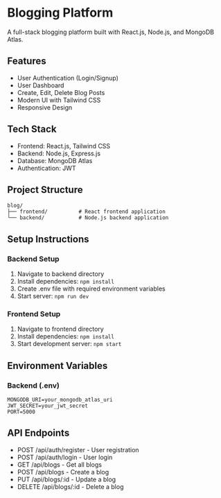 # Blogging Platform

A full-stack blogging platform built with React.js, Node.js, and MongoDB Atlas.

## Features

- User Authentication (Login/Signup)
- User Dashboard
- Create, Edit, Delete Blog Posts
- Modern UI with Tailwind CSS
- Responsive Design

## Tech Stack

- Frontend: React.js, Tailwind CSS
- Backend: Node.js, Express.js
- Database: MongoDB Atlas
- Authentication: JWT

## Project Structure

```
blog/
├── frontend/          # React frontend application
└── backend/           # Node.js backend application
```

## Setup Instructions

### Backend Setup
1. Navigate to backend directory
2. Install dependencies: `npm install`
3. Create .env file with required environment variables
4. Start server: `npm run dev`

### Frontend Setup
1. Navigate to frontend directory
2. Install dependencies: `npm install`
3. Start development server: `npm start`

## Environment Variables

### Backend (.env)
```
MONGODB_URI=your_mongodb_atlas_uri
JWT_SECRET=your_jwt_secret
PORT=5000
```

## API Endpoints

- POST /api/auth/register - User registration
- POST /api/auth/login - User login
- GET /api/blogs - Get all blogs
- POST /api/blogs - Create a blog
- PUT /api/blogs/:id - Update a blog
- DELETE /api/blogs/:id - Delete a blog 